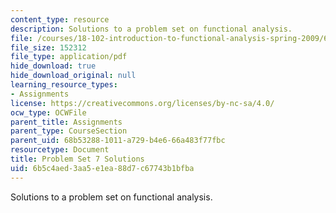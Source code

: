 ```yaml
---
content_type: resource
description: Solutions to a problem set on functional analysis.
file: /courses/18-102-introduction-to-functional-analysis-spring-2009/6b5c4aed3aa5e1ea88d7c67743b1bfba_MIT18_102s09_sol_pset07.pdf
file_size: 152312
file_type: application/pdf
hide_download: true
hide_download_original: null
learning_resource_types:
- Assignments
license: https://creativecommons.org/licenses/by-nc-sa/4.0/
ocw_type: OCWFile
parent_title: Assignments
parent_type: CourseSection
parent_uid: 68b53288-1011-a729-b4e6-66a483f77fbc
resourcetype: Document
title: Problem Set 7 Solutions
uid: 6b5c4aed-3aa5-e1ea-88d7-c67743b1bfba
---
```

Solutions to a problem set on functional analysis.
